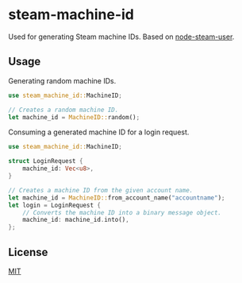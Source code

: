 # steam-machine-id

Used for generating Steam machine IDs. Based on [node-steam-user](https://github.com/DoctorMcKay/node-steam-user).

## Usage

Generating random machine IDs.
```rs
use steam_machine_id::MachineID;

// Creates a random machine ID.
let machine_id = MachineID::random();
```

Consuming a generated machine ID for a login request.
```rs
use steam_machine_id::MachineID;

struct LoginRequest {
    machine_id: Vec<u8>,
}

// Creates a machine ID from the given account name.
let machine_id = MachineID::from_account_name("accountname");
let login = LoginRequest {
    // Converts the machine ID into a binary message object.
    machine_id: machine_id.into(),
};
```

## License

[MIT](https://github.com/juliarose/steam-machine-id/tree/main/LICENSE)
